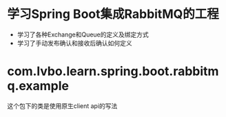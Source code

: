 # 学习Spring Boot集成RabbitMQ的工程

- 学习了各种Exchange和Queue的定义及绑定方式
- 学习了手动发布确认和接收后确认如何定义

# com.lvbo.learn.spring.boot.rabbitmq.example

这个包下的类是使用原生client api的写法 